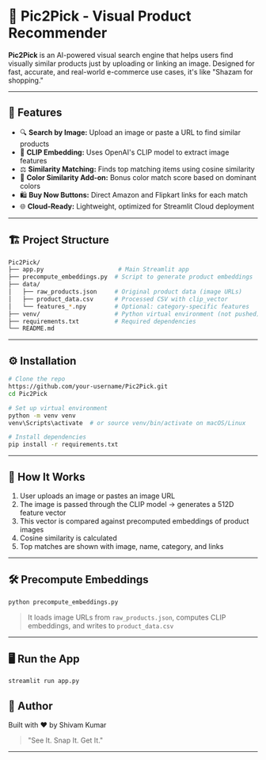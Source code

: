# 📸 Pic2Pick - Visual Product Recommender

**Pic2Pick** is an AI-powered visual search engine that helps users find visually similar products just by uploading or linking an image. Designed for fast, accurate, and real-world e-commerce use cases, it's like "Shazam for shopping."

---

## 🚀 Features

* 🔍 **Search by Image:** Upload an image or paste a URL to find similar products
* 🤖 **CLIP Embedding:** Uses OpenAI's CLIP model to extract image features
* ⚖️ **Similarity Matching:** Finds top matching items using cosine similarity
* 🎨 **Color Similarity Add-on:** Bonus color match score based on dominant colors
* 🛍 **Buy Now Buttons:** Direct Amazon and Flipkart links for each match
* 🌐 **Cloud-Ready:** Lightweight, optimized for Streamlit Cloud deployment

---

## 🏗️ Project Structure

```bash
Pic2Pick/
├── app.py                     # Main Streamlit app
├── precompute_embeddings.py  # Script to generate product embeddings
├── data/
│   ├── raw_products.json     # Original product data (image URLs)
│   ├── product_data.csv      # Processed CSV with clip_vector
│   └── features_*.npy        # Optional: category-specific features
├── venv/                     # Python virtual environment (not pushed)
├── requirements.txt          # Required dependencies
└── README.md
```

---

## ⚙️ Installation

```bash
# Clone the repo
https://github.com/your-username/Pic2Pick.git
cd Pic2Pick

# Set up virtual environment
python -m venv venv
venv\Scripts\activate  # or source venv/bin/activate on macOS/Linux

# Install dependencies
pip install -r requirements.txt
```

---

## 🧠 How It Works

1. User uploads an image or pastes an image URL
2. The image is passed through the CLIP model → generates a 512D feature vector
3. This vector is compared against precomputed embeddings of product images
4. Cosine similarity is calculated
5. Top matches are shown with image, name, category, and links

---

## 🛠 Precompute Embeddings

```bash
python precompute_embeddings.py
```

> It loads image URLs from `raw_products.json`, computes CLIP embeddings, and writes to `product_data.csv`

---


## 🖥 Run the App

```bash
streamlit run app.py
```


## 👤 Author

Built with ❤️ by Shivam Kumar

> "See It. Snap It. Get It."

---
